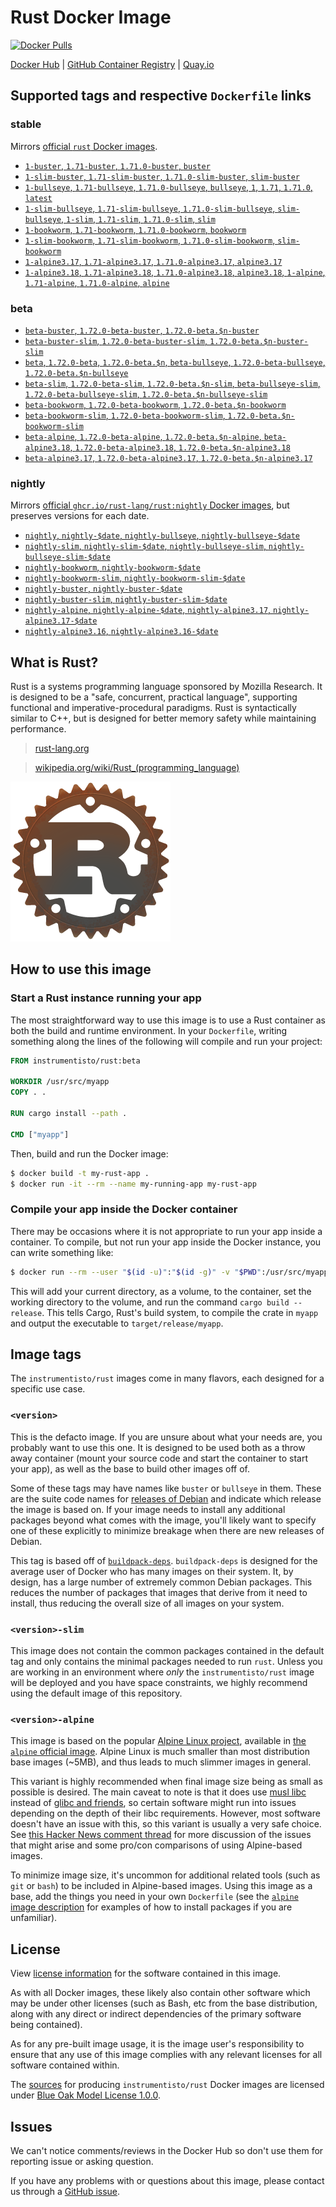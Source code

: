 Rust Docker Image
=================

[![Docker Pulls](https://img.shields.io/docker/pulls/instrumentisto/rust.svg)](https://hub.docker.com/r/instrumentisto/rust)

[Docker Hub](https://hub.docker.com/r/instrumentisto/rust)
| [GitHub Container Registry](https://github.com/orgs/instrumentisto/packages/container/package/rust)
| [Quay.io](https://quay.io/repository/instrumentisto/rust)




## Supported tags and respective `Dockerfile` links


### stable

Mirrors [official `rust` Docker images][1].

- [`1-buster`, `1.71-buster`, `1.71.0-buster`, `buster`][301]
- [`1-slim-buster`, `1.71-slim-buster`, `1.71.0-slim-buster`, `slim-buster`][302]
- [`1-bullseye`, `1.71-bullseye`, `1.71.0-bullseye`, `bullseye`, `1`, `1.71`, `1.71.0`, `latest`][303]
- [`1-slim-bullseye`, `1.71-slim-bullseye`, `1.71.0-slim-bullseye`, `slim-bullseye`, `1-slim`, `1.71-slim`, `1.71.0-slim`, `slim`][304]
- [`1-bookworm`, `1.71-bookworm`, `1.71.0-bookworm`, `bookworm`][305]
- [`1-slim-bookworm`, `1.71-slim-bookworm`, `1.71.0-slim-bookworm`, `slim-bookworm`][306]
- [`1-alpine3.17`, `1.71-alpine3.17`, `1.71.0-alpine3.17`, `alpine3.17`][307]
- [`1-alpine3.18`, `1.71-alpine3.18`, `1.71.0-alpine3.18`, `alpine3.18`, `1-alpine`, `1.71-alpine`, `1.71.0-alpine`, `alpine`][308]


### beta

- [`beta-buster`, `1.72.0-beta-buster`, `1.72.0-beta.$n-buster`][201]
- [`beta-buster-slim`, `1.72.0-beta-buster-slim`, `1.72.0-beta.$n-buster-slim`][202]
- [`beta`, `1.72.0-beta`, `1.72.0-beta.$n`, `beta-bullseye`, `1.72.0-beta-bullseye`, `1.72.0-beta.$n-bullseye`][203]
- [`beta-slim`, `1.72.0-beta-slim`, `1.72.0-beta.$n-slim`, `beta-bullseye-slim`, `1.72.0-beta-bullseye-slim`, `1.72.0-beta.$n-bullseye-slim`][204]
- [`beta-bookworm`, `1.72.0-beta-bookworm`, `1.72.0-beta.$n-bookworm`][205]
- [`beta-bookworm-slim`, `1.72.0-beta-bookworm-slim`, `1.72.0-beta.$n-bookworm-slim`][206]
- [`beta-alpine`, `1.72.0-beta-alpine`, `1.72.0-beta.$n-alpine`, `beta-alpine3.18`, `1.72.0-beta-alpine3.18`, `1.72.0-beta.$n-alpine3.18`][207]
- [`beta-alpine3.17`, `1.72.0-beta-alpine3.17`, `1.72.0-beta.$n-alpine3.17`][208]


### nightly

Mirrors [official `ghcr.io/rust-lang/rust:nightly` Docker images][2], but preserves versions for each date.

- [`nightly`, `nightly-$date`, `nightly-bullseye`, `nightly-bullseye-$date`][101]
- [`nightly-slim`, `nightly-slim-$date`, `nightly-bullseye-slim`, `nightly-bullseye-slim-$date`][102]
- [`nightly-bookworm`, `nightly-bookworm-$date`][101]
- [`nightly-bookworm-slim`, `nightly-bookworm-slim-$date`][102]
- [`nightly-buster`, `nightly-buster-$date`][101]
- [`nightly-buster-slim`, `nightly-buster-slim-$date`][102]
- [`nightly-alpine`, `nightly-alpine-$date`, `nightly-alpine3.17`, `nightly-alpine3.17-$date`][103]
- [`nightly-alpine3.16`, `nightly-alpine3.16-$date`][103]




## What is Rust?

Rust is a systems programming language sponsored by Mozilla Research. It is designed to be a "safe, concurrent, practical language", supporting functional and imperative-procedural paradigms. Rust is syntactically similar to C++, but is designed for better memory safety while maintaining performance.

> [rust-lang.org](https://rust-lang.org)

> [wikipedia.org/wiki/Rust_(programming_language)](https://wikipedia.org/wiki/Rust_(programming_language))

![Rust Logo](https://raw.githubusercontent.com/docker-library/docs/a11c341c57de07fbccfed7b21ea92d4bc40130a2/rust/logo.png)




## How to use this image


### Start a Rust instance running your app

The most straightforward way to use this image is to use a Rust container as both the build and runtime environment. In your `Dockerfile`, writing something along the lines of the following will compile and run your project:

```Dockerfile
FROM instrumentisto/rust:beta

WORKDIR /usr/src/myapp
COPY . .

RUN cargo install --path .

CMD ["myapp"]
```

Then, build and run the Docker image:

```bash
$ docker build -t my-rust-app .
$ docker run -it --rm --name my-running-app my-rust-app
```


### Compile your app inside the Docker container

There may be occasions where it is not appropriate to run your app inside a container. To compile, but not run your app inside the Docker instance, you can write something like:

```bash
$ docker run --rm --user "$(id -u)":"$(id -g)" -v "$PWD":/usr/src/myapp -w /usr/src/myapp instrumentisto/rust:beta cargo build --release
```

This will add your current directory, as a volume, to the container, set the working directory to the volume, and run the command `cargo build --release`. This tells Cargo, Rust's build system, to compile the crate in `myapp` and output the executable to `target/release/myapp`.




## Image tags

The `instrumentisto/rust` images come in many flavors, each designed for a specific use case.


### `<version>`

This is the defacto image. If you are unsure about what your needs are, you probably want to use this one. It is designed to be used both as a throw away container (mount your source code and start the container to start your app), as well as the base to build other images off of.

Some of these tags may have names like `buster` or `bullseye` in them. These are the suite code names for [releases of Debian][11] and indicate which release the image is based on. If your image needs to install any additional packages beyond what comes with the image, you'll likely want to specify one of these explicitly to minimize breakage when there are new releases of Debian.

This tag is based off of [`buildpack-deps`][12]. `buildpack-deps` is designed for the average user of Docker who has many images on their system. It, by design, has a large number of extremely common Debian packages. This reduces the number of packages that images that derive from it need to install, thus reducing the overall size of all images on your system.


### `<version>-slim`

This image does not contain the common packages contained in the default tag and only contains the minimal packages needed to run `rust`. Unless you are working in an environment where _only_ the `instrumentisto/rust` image will be deployed and you have space constraints, we highly recommend using the default image of this repository.


### `<version>-alpine`

This image is based on the popular [Alpine Linux project][21], available in [the `alpine` official image][22]. Alpine Linux is much smaller than most distribution base images (~5MB), and thus leads to much slimmer images in general.

This variant is highly recommended when final image size being as small as possible is desired. The main caveat to note is that it does use [musl libc][23] instead of [glibc and friends][24], so certain software might run into issues depending on the depth of their libc requirements. However, most software doesn't have an issue with this, so this variant is usually a very safe choice. See [this Hacker News comment thread][25] for more discussion of the issues that might arise and some pro/con comparisons of using Alpine-based images.

To minimize image size, it's uncommon for additional related tools (such as `git` or `bash`) to be included in Alpine-based images. Using this image as a base, add the things you need in your own `Dockerfile` (see the [`alpine` image description][22] for examples of how to install packages if you are unfamiliar).




## License

View [license information][3] for the software contained in this image.

As with all Docker images, these likely also contain other software which may be under other licenses (such as Bash, etc from the base distribution, along with any direct or indirect dependencies of the primary software being contained).

As for any pre-built image usage, it is the image user's responsibility to ensure that any use of this image complies with any relevant licenses for all software contained within.

The [sources][31] for producing `instrumentisto/rust` Docker images are licensed under [Blue Oak Model License 1.0.0][32].




## Issues

We can't notice comments/reviews in the Docker Hub so don't use them for reporting issue or asking question.

If you have any problems with or questions about this image, please contact us through a [GitHub issue][33].





[1]: https://hub.docker.com/_/rust
[2]: https://github.com/rust-lang/docker-rust-nightly/pkgs/container/rust
[3]: https://www.rust-lang.org/en-US/legal.html

[11]: https://wiki.debian.org/DebianReleases
[12]: https://hub.docker.com/_/buildpack-deps

[21]: http://alpinelinux.org
[22]: https://hub.docker.com/_/alpine
[23]: http://www.musl-libc.org
[24]: http://www.etalabs.net/compare_libcs.html
[25]: https://news.ycombinator.com/item?id=10782897

[31]: https://github.com/instrumentisto/rust-docker-image
[32]: https://github.com/instrumentisto/rust-docker-image/blob/main/LICENSE.md
[33]: https://github.com/instrumentisto/rust-docker-image/issues

[101]: https://github.com/rust-lang/docker-rust-nightly/blob/master/debian/Dockerfile
[102]: https://github.com/rust-lang/docker-rust-nightly/blob/master/debian-slim/Dockerfile
[103]: https://github.com/rust-lang/docker-rust-nightly/blob/master/alpine/Dockerfile

[201]: https://github.com/instrumentisto/rust-docker-image/blob/main/beta/buster/Dockerfile
[202]: https://github.com/instrumentisto/rust-docker-image/blob/main/beta/buster-slim/Dockerfile
[203]: https://github.com/instrumentisto/rust-docker-image/blob/main/beta/bullseye/Dockerfile
[204]: https://github.com/instrumentisto/rust-docker-image/blob/main/beta/bullseye-slim/Dockerfile
[205]: https://github.com/instrumentisto/rust-docker-image/blob/main/beta/bookworm/Dockerfile
[206]: https://github.com/instrumentisto/rust-docker-image/blob/main/beta/bookworm-slim/Dockerfile
[207]: https://github.com/instrumentisto/rust-docker-image/blob/main/beta/alpine3.18/Dockerfile
[208]: https://github.com/instrumentisto/rust-docker-image/blob/main/beta/alpine3.17/Dockerfile

[301]: https://github.com/rust-lang/docker-rust/blob/master/1.71.0/buster/Dockerfile
[302]: https://github.com/rust-lang/docker-rust/blob/master/1.71.0/buster/slim/Dockerfile
[303]: https://github.com/rust-lang/docker-rust/blob/master/1.71.0/bullseye/Dockerfile
[304]: https://github.com/rust-lang/docker-rust/blob/master/1.71.0/bullseye/slim/Dockerfile
[305]: https://github.com/rust-lang/docker-rust/blob/master/1.71.0/bookworm/Dockerfile
[306]: https://github.com/rust-lang/docker-rust/blob/master/1.71.0/bookworm/slim/Dockerfile
[307]: https://github.com/rust-lang/docker-rust/blob/master/1.71.0/alpine3.17/Dockerfile
[308]: https://github.com/rust-lang/docker-rust/blob/master/1.71.0/alpine3.18/Dockerfile

